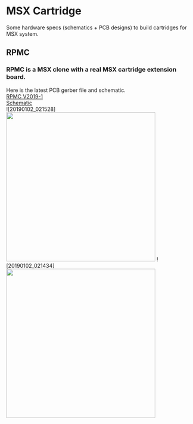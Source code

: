# MSX Cartridge

Some hardware specs (schematics + PCB designs) to build cartridges for 
MSX system.

## RPMC 
### RPMC is a MSX clone with a real MSX cartridge extension board.
Here is the latest PCB gerber file and schematic.<br>
[RPMC V2019-1](https://drive.google.com/open?id=1N0of_Qc8jfkX5S-HGIQiXc7S8SLOvJMs) <br>
[Schematic](https://github.com/meesokim/msx-cartridge/blob/master/rpmcv2019-1/output/rpmcv2019-1.pdf) <br>
![20190102_021528]<img src="https://user-images.githubusercontent.com/1237930/50574932-a1ac7400-0e35-11e9-8d19-83cf6f92e133.png" width=400>
![20190102_021434]<img src="https://user-images.githubusercontent.com/1237930/50574933-a2450a80-0e35-11e9-8291-2b19615f340d.png" width=400>

